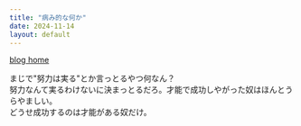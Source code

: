 ```yaml
---
title: "病み的な何か"
date: 2024-11-14
layout: default
---
```

<link rel="stylesheet" href="../../../styles.css">
<html lang="ja" style="">

[blog home](../../../)

<!-- copy above and edit title, date -->

まじで"努力は実る"とか言っとるやつ何なん？<br>
努力なんて実るわけないに決まっとるだろ。才能で成功しやがった奴はほんとうらやましい。<br>
どうせ成功するのは才能がある奴だけ。